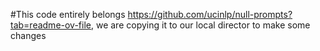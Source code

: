 #This code entirely belongs https://github.com/ucinlp/null-prompts?tab=readme-ov-file, we are copying it to our local director to make some changes
